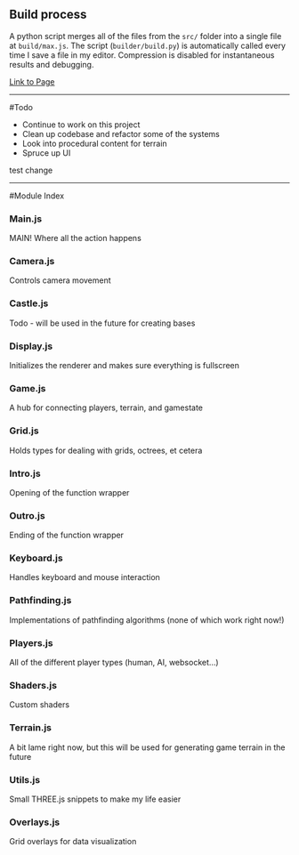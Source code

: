 ## Build process
A python script merges all of the files from the `src/` folder into a single file at `build/max.js`. The script (`builder/build.py`) is automatically called every time I save a file in my editor. Compression is disabled for instantaneous results and debugging.


[Link to Page](http://montythibault.github.com/JSGame/)

---------------------------------------------
#Todo

- Continue to work on this project
- Clean up codebase and refactor some of the systems
- Look into procedural content for terrain
- Spruce up UI

test change

---------------------------------------------

#Module Index
### Main.js
MAIN! Where all the action happens

### Camera.js
Controls camera movement

### Castle.js
Todo - will be used in the future for creating bases

### Display.js
Initializes the renderer and makes sure everything is fullscreen

### Game.js
A hub for connecting players, terrain, and gamestate

### Grid.js
Holds types for dealing with grids, octrees, et cetera

### Intro.js
Opening of the function wrapper

### Outro.js 
Ending of the function wrapper

### Keyboard.js
Handles keyboard and mouse interaction

### Pathfinding.js
Implementations of pathfinding algorithms (none of which work right now!)

### Players.js
All of the different player types (human, AI, websocket...)

### Shaders.js
Custom shaders

### Terrain.js 
A bit lame right now, but this will be used for generating game terrain in the future

### Utils.js
Small THREE.js snippets to make my life easier

### Overlays.js
Grid overlays for data visualization

